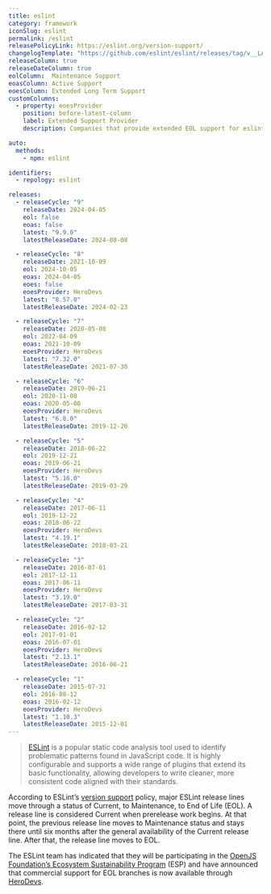 ```yaml
---
title: eslint
category: framework
iconSlug: eslint
permalink: /eslint
releasePolicyLink: https://eslint.org/version-support/
changelogTemplate: "https://github.com/eslint/eslint/releases/tag/v__LATEST__"
releaseColumn: true
releaseDateColumn: true
eolColumn:  Maintenance Support
eoasColumn: Active Support
eoesColumn: Extended Long Term Support
customColumns:
  - property: eoesProvider
    position: before-latest-column
    label: Extended Support Provider
    description: Companies that provide extended EOL support for eslint.

auto:
  methods:
    - npm: eslint

identifiers:
  - repology: eslint

releases:
  - releaseCycle: "9"
    releaseDate: 2024-04-05
    eol: false
    eoas: false
    latest: "9.9.0"
    latestReleaseDate: 2024-08-08

  - releaseCycle: "8"
    releaseDate: 2021-10-09
    eol: 2024-10-05
    eoas: 2024-04-05
    eoes: false
    eoesProvider: HeroDevs
    latest: "8.57.0"
    latestReleaseDate: 2024-02-23

  - releaseCycle: "7"
    releaseDate: 2020-05-08
    eol: 2022-04-09
    eoas: 2021-10-09
    eoesProvider: HeroDevs
    latest: "7.32.0"
    latestReleaseDate: 2021-07-30

  - releaseCycle: "6"
    releaseDate: 2019-06-21
    eol: 2020-11-08
    eoas: 2020-05-08
    eoesProvider: HeroDevs
    latest: "6.8.0"
    latestReleaseDate: 2019-12-20

  - releaseCycle: "5"
    releaseDate: 2018-06-22
    eol: 2019-12-21
    eoas: 2019-06-21
    eoesProvider: HeroDevs
    latest: "5.16.0"
    latestReleaseDate: 2019-03-29

  - releaseCycle: "4"
    releaseDate: 2017-06-11
    eol: 2019-12-22
    eoas: 2018-06-22
    eoesProvider: HeroDevs
    latest: "4.19.1"
    latestReleaseDate: 2018-03-21

  - releaseCycle: "3"
    releaseDate: 2016-07-01
    eol: 2017-12-11
    eoas: 2017-06-11
    eoesProvider: HeroDevs
    latest: "3.19.0"
    latestReleaseDate: 2017-03-31

  - releaseCycle: "2"
    releaseDate: 2016-02-12
    eol: 2017-01-01
    eoas: 2016-07-01
    eoesProvider: HeroDevs
    latest: "2.13.1"
    latestReleaseDate: 2016-06-21

  - releaseCycle: "1"
    releaseDate: 2015-07-31
    eol: 2016-08-12
    eoas: 2016-02-12
    eoesProvider: HeroDevs
    latest: "1.10.3"
    latestReleaseDate: 2015-12-01
---
```


> [ESLint](https://eslint.org/) is a popular static code analysis tool used to identify problematic patterns found in JavaScript code. It is highly configurable and supports a wide range of plugins that extend its basic functionality, allowing developers to write cleaner, more consistent code aligned with their standards.

According to ESLint’s [version support](https://eslint.org/version-support/) policy, major ESLint release lines move through a status of Current, to Maintenance, to End of Life (EOL). A release line is considered Current when prerelease work begins. At that point, the previous release line moves to Maintenance status and stays there until six months after the general availability of the Current release line. After that, the release line moves to EOL.

The ESLint team has indicated that they will be participating in the [OpenJS Foundation’s Ecosystem Sustainability Program](https://openjsf.org/ecosystem-sustainability-program) (ESP) and have announced that commercial support for EOL branches is now available through [HeroDevs](https://www.herodevs.com/).
